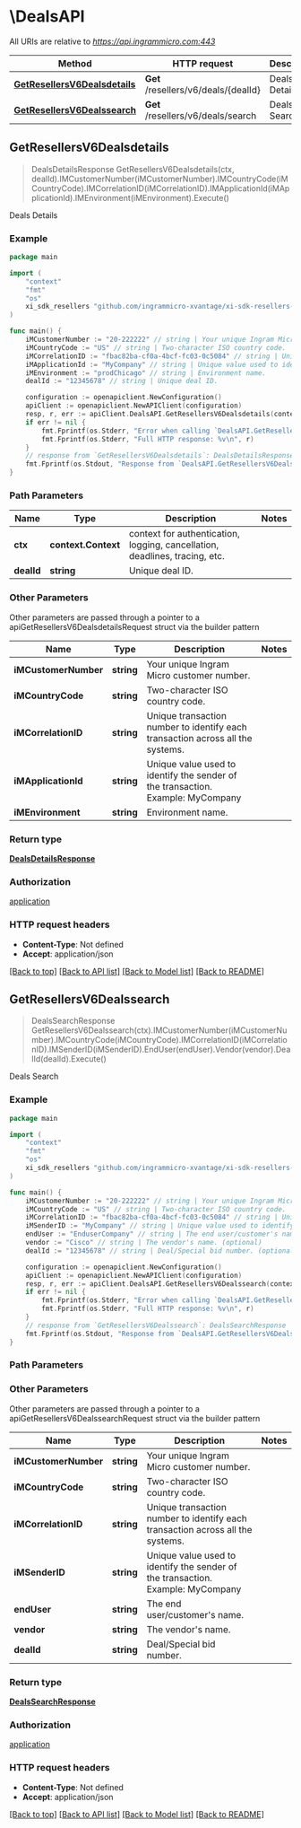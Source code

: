 # \DealsAPI

All URIs are relative to *https://api.ingrammicro.com:443*

Method | HTTP request | Description
------------- | ------------- | -------------
[**GetResellersV6Dealsdetails**](DealsAPI.md#GetResellersV6Dealsdetails) | **Get** /resellers/v6/deals/{dealId} | Deals Details
[**GetResellersV6Dealssearch**](DealsAPI.md#GetResellersV6Dealssearch) | **Get** /resellers/v6/deals/search | Deals Search



## GetResellersV6Dealsdetails

> DealsDetailsResponse GetResellersV6Dealsdetails(ctx, dealId).IMCustomerNumber(iMCustomerNumber).IMCountryCode(iMCountryCode).IMCorrelationID(iMCorrelationID).IMApplicationId(iMApplicationId).IMEnvironment(iMEnvironment).Execute()

Deals Details



### Example

```go
package main

import (
	"context"
	"fmt"
	"os"
	xi_sdk_resellers "github.com/ingrammicro-xvantage/xi-sdk-resellers-go ingrammicro-xvantage/xi-sdk-resellers-go"
)

func main() {
	iMCustomerNumber := "20-222222" // string | Your unique Ingram Micro customer number.
	iMCountryCode := "US" // string | Two-character ISO country code.
	iMCorrelationID := "fbac82ba-cf0a-4bcf-fc03-0c5084" // string | Unique transaction number to identify each transaction across all the systems.
	iMApplicationId := "MyCompany" // string | Unique value used to identify the sender of the transaction. Example: MyCompany
	iMEnvironment := "prodChicago" // string | Environment name.
	dealId := "12345678" // string | Unique deal ID.

	configuration := openapiclient.NewConfiguration()
	apiClient := openapiclient.NewAPIClient(configuration)
	resp, r, err := apiClient.DealsAPI.GetResellersV6Dealsdetails(context.Background(), dealId).IMCustomerNumber(iMCustomerNumber).IMCountryCode(iMCountryCode).IMCorrelationID(iMCorrelationID).IMApplicationId(iMApplicationId).IMEnvironment(iMEnvironment).Execute()
	if err != nil {
		fmt.Fprintf(os.Stderr, "Error when calling `DealsAPI.GetResellersV6Dealsdetails``: %v\n", err)
		fmt.Fprintf(os.Stderr, "Full HTTP response: %v\n", r)
	}
	// response from `GetResellersV6Dealsdetails`: DealsDetailsResponse
	fmt.Fprintf(os.Stdout, "Response from `DealsAPI.GetResellersV6Dealsdetails`: %v\n", resp)
}
```

### Path Parameters


Name | Type | Description  | Notes
------------- | ------------- | ------------- | -------------
**ctx** | **context.Context** | context for authentication, logging, cancellation, deadlines, tracing, etc.
**dealId** | **string** | Unique deal ID. | 

### Other Parameters

Other parameters are passed through a pointer to a apiGetResellersV6DealsdetailsRequest struct via the builder pattern


Name | Type | Description  | Notes
------------- | ------------- | ------------- | -------------
 **iMCustomerNumber** | **string** | Your unique Ingram Micro customer number. | 
 **iMCountryCode** | **string** | Two-character ISO country code. | 
 **iMCorrelationID** | **string** | Unique transaction number to identify each transaction across all the systems. | 
 **iMApplicationId** | **string** | Unique value used to identify the sender of the transaction. Example: MyCompany | 
 **iMEnvironment** | **string** | Environment name. | 


### Return type

[**DealsDetailsResponse**](DealsDetailsResponse.md)

### Authorization

[application](../README.md#application)

### HTTP request headers

- **Content-Type**: Not defined
- **Accept**: application/json

[[Back to top]](#) [[Back to API list]](../README.md#documentation-for-api-endpoints)
[[Back to Model list]](../README.md#documentation-for-models)
[[Back to README]](../README.md)


## GetResellersV6Dealssearch

> DealsSearchResponse GetResellersV6Dealssearch(ctx).IMCustomerNumber(iMCustomerNumber).IMCountryCode(iMCountryCode).IMCorrelationID(iMCorrelationID).IMSenderID(iMSenderID).EndUser(endUser).Vendor(vendor).DealId(dealId).Execute()

Deals Search



### Example

```go
package main

import (
	"context"
	"fmt"
	"os"
	xi_sdk_resellers "github.com/ingrammicro-xvantage/xi-sdk-resellers-go ingrammicro-xvantage/xi-sdk-resellers-go"
)

func main() {
	iMCustomerNumber := "20-222222" // string | Your unique Ingram Micro customer number.
	iMCountryCode := "US" // string | Two-character ISO country code.
	iMCorrelationID := "fbac82ba-cf0a-4bcf-fc03-0c5084" // string | Unique transaction number to identify each transaction across all the systems.
	iMSenderID := "MyCompany" // string | Unique value used to identify the sender of the transaction. Example: MyCompany (optional)
	endUser := "EnduserCompany" // string | The end user/customer's name. (optional)
	vendor := "Cisco" // string | The vendor's name. (optional)
	dealId := "12345678" // string | Deal/Special bid number. (optional)

	configuration := openapiclient.NewConfiguration()
	apiClient := openapiclient.NewAPIClient(configuration)
	resp, r, err := apiClient.DealsAPI.GetResellersV6Dealssearch(context.Background()).IMCustomerNumber(iMCustomerNumber).IMCountryCode(iMCountryCode).IMCorrelationID(iMCorrelationID).IMSenderID(iMSenderID).EndUser(endUser).Vendor(vendor).DealId(dealId).Execute()
	if err != nil {
		fmt.Fprintf(os.Stderr, "Error when calling `DealsAPI.GetResellersV6Dealssearch``: %v\n", err)
		fmt.Fprintf(os.Stderr, "Full HTTP response: %v\n", r)
	}
	// response from `GetResellersV6Dealssearch`: DealsSearchResponse
	fmt.Fprintf(os.Stdout, "Response from `DealsAPI.GetResellersV6Dealssearch`: %v\n", resp)
}
```

### Path Parameters



### Other Parameters

Other parameters are passed through a pointer to a apiGetResellersV6DealssearchRequest struct via the builder pattern


Name | Type | Description  | Notes
------------- | ------------- | ------------- | -------------
 **iMCustomerNumber** | **string** | Your unique Ingram Micro customer number. | 
 **iMCountryCode** | **string** | Two-character ISO country code. | 
 **iMCorrelationID** | **string** | Unique transaction number to identify each transaction across all the systems. | 
 **iMSenderID** | **string** | Unique value used to identify the sender of the transaction. Example: MyCompany | 
 **endUser** | **string** | The end user/customer&#39;s name. | 
 **vendor** | **string** | The vendor&#39;s name. | 
 **dealId** | **string** | Deal/Special bid number. | 

### Return type

[**DealsSearchResponse**](DealsSearchResponse.md)

### Authorization

[application](../README.md#application)

### HTTP request headers

- **Content-Type**: Not defined
- **Accept**: application/json

[[Back to top]](#) [[Back to API list]](../README.md#documentation-for-api-endpoints)
[[Back to Model list]](../README.md#documentation-for-models)
[[Back to README]](../README.md)

